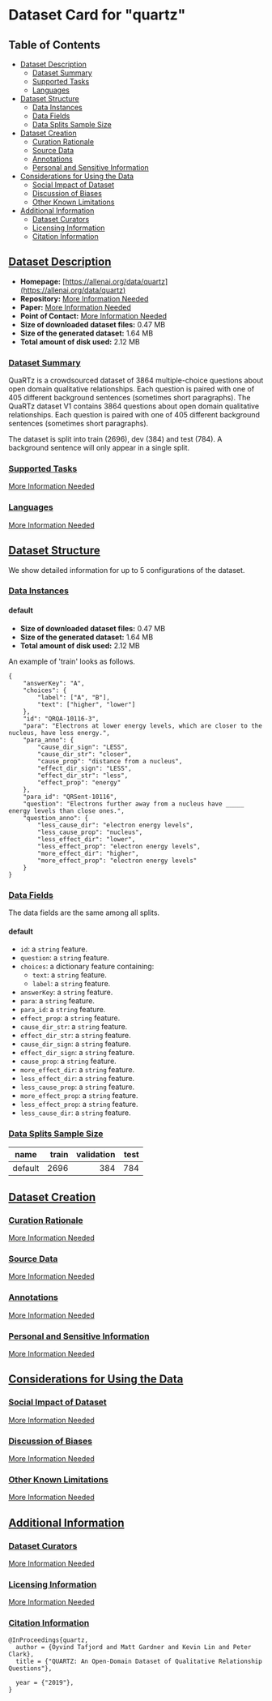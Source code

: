 ---
---

# Dataset Card for "quartz"

## Table of Contents
- [Dataset Description](#dataset-description)
  - [Dataset Summary](#dataset-summary)
  - [Supported Tasks](#supported-tasks)
  - [Languages](#languages)
- [Dataset Structure](#dataset-structure)
  - [Data Instances](#data-instances)
  - [Data Fields](#data-fields)
  - [Data Splits Sample Size](#data-splits-sample-size)
- [Dataset Creation](#dataset-creation)
  - [Curation Rationale](#curation-rationale)
  - [Source Data](#source-data)
  - [Annotations](#annotations)
  - [Personal and Sensitive Information](#personal-and-sensitive-information)
- [Considerations for Using the Data](#considerations-for-using-the-data)
  - [Social Impact of Dataset](#social-impact-of-dataset)
  - [Discussion of Biases](#discussion-of-biases)
  - [Other Known Limitations](#other-known-limitations)
- [Additional Information](#additional-information)
  - [Dataset Curators](#dataset-curators)
  - [Licensing Information](#licensing-information)
  - [Citation Information](#citation-information)

## [Dataset Description](#dataset-description)

- **Homepage:** [https://allenai.org/data/quartz](https://allenai.org/data/quartz)
- **Repository:** [More Information Needed](https://github.com/huggingface/datasets/blob/master/CONTRIBUTING.md#how-to-contribute-to-the-dataset-cards)
- **Paper:** [More Information Needed](https://github.com/huggingface/datasets/blob/master/CONTRIBUTING.md#how-to-contribute-to-the-dataset-cards)
- **Point of Contact:** [More Information Needed](https://github.com/huggingface/datasets/blob/master/CONTRIBUTING.md#how-to-contribute-to-the-dataset-cards)
- **Size of downloaded dataset files:** 0.47 MB
- **Size of the generated dataset:** 1.64 MB
- **Total amount of disk used:** 2.12 MB

### [Dataset Summary](#dataset-summary)

QuaRTz is a crowdsourced dataset of 3864 multiple-choice questions about open domain qualitative relationships. Each
question is paired with one of 405 different background sentences (sometimes short paragraphs).
The QuaRTz dataset V1 contains 3864 questions about open domain qualitative relationships. Each question is paired with
one of 405 different background sentences (sometimes short paragraphs).

The dataset is split into train (2696), dev (384) and test (784). A background sentence will only appear in a single split.

### [Supported Tasks](#supported-tasks)

[More Information Needed](https://github.com/huggingface/datasets/blob/master/CONTRIBUTING.md#how-to-contribute-to-the-dataset-cards)

### [Languages](#languages)

[More Information Needed](https://github.com/huggingface/datasets/blob/master/CONTRIBUTING.md#how-to-contribute-to-the-dataset-cards)

## [Dataset Structure](#dataset-structure)

We show detailed information for up to 5 configurations of the dataset.

### [Data Instances](#data-instances)

#### default

- **Size of downloaded dataset files:** 0.47 MB
- **Size of the generated dataset:** 1.64 MB
- **Total amount of disk used:** 2.12 MB

An example of 'train' looks as follows.
```
{
    "answerKey": "A",
    "choices": {
        "label": ["A", "B"],
        "text": ["higher", "lower"]
    },
    "id": "QRQA-10116-3",
    "para": "Electrons at lower energy levels, which are closer to the nucleus, have less energy.",
    "para_anno": {
        "cause_dir_sign": "LESS",
        "cause_dir_str": "closer",
        "cause_prop": "distance from a nucleus",
        "effect_dir_sign": "LESS",
        "effect_dir_str": "less",
        "effect_prop": "energy"
    },
    "para_id": "QRSent-10116",
    "question": "Electrons further away from a nucleus have _____ energy levels than close ones.",
    "question_anno": {
        "less_cause_dir": "electron energy levels",
        "less_cause_prop": "nucleus",
        "less_effect_dir": "lower",
        "less_effect_prop": "electron energy levels",
        "more_effect_dir": "higher",
        "more_effect_prop": "electron energy levels"
    }
}
```

### [Data Fields](#data-fields)

The data fields are the same among all splits.

#### default
- `id`: a `string` feature.
- `question`: a `string` feature.
- `choices`: a dictionary feature containing:
  - `text`: a `string` feature.
  - `label`: a `string` feature.
- `answerKey`: a `string` feature.
- `para`: a `string` feature.
- `para_id`: a `string` feature.
- `effect_prop`: a `string` feature.
- `cause_dir_str`: a `string` feature.
- `effect_dir_str`: a `string` feature.
- `cause_dir_sign`: a `string` feature.
- `effect_dir_sign`: a `string` feature.
- `cause_prop`: a `string` feature.
- `more_effect_dir`: a `string` feature.
- `less_effect_dir`: a `string` feature.
- `less_cause_prop`: a `string` feature.
- `more_effect_prop`: a `string` feature.
- `less_effect_prop`: a `string` feature.
- `less_cause_dir`: a `string` feature.

### [Data Splits Sample Size](#data-splits-sample-size)

| name  |train|validation|test|
|-------|----:|---------:|---:|
|default| 2696|       384| 784|

## [Dataset Creation](#dataset-creation)

### [Curation Rationale](#curation-rationale)

[More Information Needed](https://github.com/huggingface/datasets/blob/master/CONTRIBUTING.md#how-to-contribute-to-the-dataset-cards)

### [Source Data](#source-data)

[More Information Needed](https://github.com/huggingface/datasets/blob/master/CONTRIBUTING.md#how-to-contribute-to-the-dataset-cards)

### [Annotations](#annotations)

[More Information Needed](https://github.com/huggingface/datasets/blob/master/CONTRIBUTING.md#how-to-contribute-to-the-dataset-cards)

### [Personal and Sensitive Information](#personal-and-sensitive-information)

[More Information Needed](https://github.com/huggingface/datasets/blob/master/CONTRIBUTING.md#how-to-contribute-to-the-dataset-cards)

## [Considerations for Using the Data](#considerations-for-using-the-data)

### [Social Impact of Dataset](#social-impact-of-dataset)

[More Information Needed](https://github.com/huggingface/datasets/blob/master/CONTRIBUTING.md#how-to-contribute-to-the-dataset-cards)

### [Discussion of Biases](#discussion-of-biases)

[More Information Needed](https://github.com/huggingface/datasets/blob/master/CONTRIBUTING.md#how-to-contribute-to-the-dataset-cards)

### [Other Known Limitations](#other-known-limitations)

[More Information Needed](https://github.com/huggingface/datasets/blob/master/CONTRIBUTING.md#how-to-contribute-to-the-dataset-cards)

## [Additional Information](#additional-information)

### [Dataset Curators](#dataset-curators)

[More Information Needed](https://github.com/huggingface/datasets/blob/master/CONTRIBUTING.md#how-to-contribute-to-the-dataset-cards)

### [Licensing Information](#licensing-information)

[More Information Needed](https://github.com/huggingface/datasets/blob/master/CONTRIBUTING.md#how-to-contribute-to-the-dataset-cards)

### [Citation Information](#citation-information)

```
@InProceedings{quartz,
  author = {Oyvind Tafjord and Matt Gardner and Kevin Lin and Peter Clark},
  title = {"QUARTZ: An Open-Domain Dataset of Qualitative Relationship
Questions"},

  year = {"2019"},
}

```

